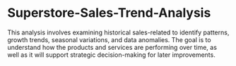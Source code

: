 # Superstore-Sales-Trend-Analysis
This analysis involves examining historical sales-related to identify patterns, growth trends, seasonal variations, and data anomalies. The goal is to understand how the products and services are performing over time, as well as it will support strategic decision-making for later improvements.
